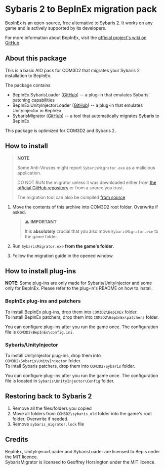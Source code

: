 # Sybaris 2 to BepInEx migration pack

BepInEx is an open-source, free alternative to Sybaris 2. It works on any game and is actively supported by its developers.  

For more information about BepInEx, visit the [official project's wiki on GitHub](https://github.com/BepInEx/BepInEx/wiki).

## About this package

This is a basic AIO pack for COM3D2 that migrates your Sybaris 2 installation to BepInEx.  

The package contains

* BepInEx.SybarisLoader ([GitHub](https://github.com/BepInEx/BepInEx.SybarisLoader.Patcher)) -- a plug-in that emulates Sybaris' patching capabilities
* BepInEx.UnityInjectorLoader ([GitHub](https://github.com/BepInEx/BepInEx.UnityInjectorLoader)) -- a plug-in that emulates UnityInjector in BepInEx
* SybarisMigrator ([GitHub](https://github.com/NeighTools/COM3D2.BepInEx.AIO)) -- a tool that automatically migrates Sybaris to BepInEx

This package is optimized for COM3D2 and Sybaris 2.

## How to install

> **NOTE**
>
> Some Anti-Viruses might report `SybarisMigrator.exe` as a malicious application.  
>
> DO NOT RUN the migrator unless it was downloaded either from [the official GitHub repository](https://github.com/NeighTools/COM3D2.BepInEx.AIO/releases)
> or from a source you trust.
>
> The migration tool can also be compiled [from source](https://github.com/NeighTools/COM3D2.BepInEx.AIO/blob/master/SybarisMigrator/SybarisMigrator/Program.cs)

1. Move the contents of this archive into COM3D2 root folder. Overwrite if asked.

    > ⚠️ **IMPORTANT**
    >
    > It is **absolutely** crucial that you also move `SybarisMigrator.exe` to the game folder.

2. Run `SybarisMigrator.exe` **from the game's folder**.
3. Follow the migration guide in the opened window.

## How to install plug-ins

**NOTE**: Some plug-ins are only made for Sybaris/UnityInjector and some only for BepInEx. Please refer to the plug-in's README on how to install.

### BepInEx plug-ins and patchers

To install BepInEx plug-ins, drop them into `COM3D2\BepInEx` folder.  
To install BepInEx patchers, drop them into `COM3D2\BepInEx\patchers` folder.

You can configure plug-ins after you run the game once. The configuration file is `COM3D2\BepInEx\config.ini`.


### Sybaris/UnityInjector

To install UnityInjector plug-ins, drop them into `COM3D2\Sybaris\UnityInjector` folder.  
To intall Sybaris patchers, drop them into `COM3D2\Sybaris` folder.

You can configure plug-ins after you run the game once. The configuration file is located in `Sybaris\UnityInjector\Config` folder.

## Restoring back to Sybaris 2

1. Remove all the files/folders you copied
2. Move all folders from `COM3D2\sybaris_old` folder into the game's root folder. Overwrite if needed.
3. Remove `sybaris_migrator.lock` file

## Credits

BepInEx, UnityInjecorLoader and SybarisLoader are licensed to Bepis under the MIT licence.  
SybarisMigrator is licensed to Geoffrey Horsington under the MIT licence.